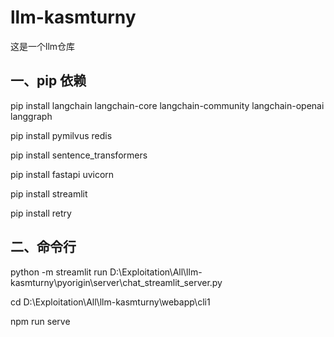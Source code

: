 # llm-kasmturny
这是一个llm仓库
## 一、pip 依赖
pip install langchain langchain-core langchain-community langchain-openai langgraph

pip install pymilvus redis

pip install sentence_transformers

pip install fastapi uvicorn

pip install streamlit

pip install retry
## 二、命令行
python -m streamlit run D:\Exploitation\All\llm-kasmturny\pyorigin\server\chat_streamlit_server.py

cd D:\Exploitation\All\llm-kasmturny\webapp\cli1

npm run serve




